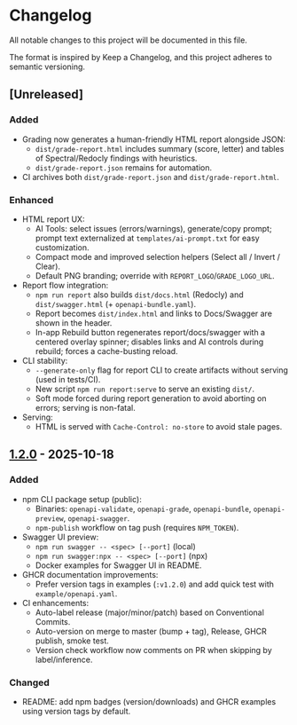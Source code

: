 # Changelog

All notable changes to this project will be documented in this file.

The format is inspired by Keep a Changelog, and this project adheres to semantic versioning.

## [Unreleased]

### Added
- Grading now generates a human-friendly HTML report alongside JSON:
  - `dist/grade-report.html` includes summary (score, letter) and tables of Spectral/Redocly findings with heuristics.
  - `dist/grade-report.json` remains for automation.
- CI archives both `dist/grade-report.json` and `dist/grade-report.html`.

### Enhanced
- HTML report UX:
  - AI Tools: select issues (errors/warnings), generate/copy prompt; prompt text externalized at `templates/ai-prompt.txt` for easy customization.
  - Compact mode and improved selection helpers (Select all / Invert / Clear).
  - Default PNG branding; override with `REPORT_LOGO`/`GRADE_LOGO_URL`.
- Report flow integration:
  - `npm run report` also builds `dist/docs.html` (Redocly) and `dist/swagger.html` (+ `openapi-bundle.yaml`).
  - Report becomes `dist/index.html` and links to Docs/Swagger are shown in the header.
  - In-app Rebuild button regenerates report/docs/swagger with a centered overlay spinner; disables links and AI controls during rebuild; forces a cache-busting reload.
- CLI stability:
  - `--generate-only` flag for report CLI to create artifacts without serving (used in tests/CI).
  - New script `npm run report:serve` to serve an existing `dist/`.
  - Soft mode forced during report generation to avoid aborting on errors; serving is non-fatal.
- Serving:
  - HTML is served with `Cache-Control: no-store` to avoid stale pages.

## [1.2.0] - 2025-10-18

### Added
- npm CLI package setup (public):
  - Binaries: `openapi-validate`, `openapi-grade`, `openapi-bundle`, `openapi-preview`, `openapi-swagger`.
  - `npm-publish` workflow on tag push (requires `NPM_TOKEN`).
- Swagger UI preview:
  - `npm run swagger -- <spec> [--port]` (local)
  - `npm run swagger:npx -- <spec> [--port]` (npx)
  - Docker examples for Swagger UI in README.
- GHCR documentation improvements:
  - Prefer version tags in examples (`:v1.2.0`) and add quick test with `example/openapi.yaml`.
- CI enhancements:
  - Auto-label release (major/minor/patch) based on Conventional Commits.
  - Auto-version on merge to master (bump + tag), Release, GHCR publish, smoke test.
  - Version check workflow now comments on PR when skipping by label/inference.

### Changed
- README: add npm badges (version/downloads) and GHCR examples using version tags by default.

[1.2.0]: https://github.com/ramongranda/openapi-anyenv-suite/releases
